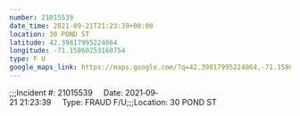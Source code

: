```yaml
---
number: 21015539
date_time: 2021-09-21T21:23:39+00:00
location: 30 POND ST
latitude: 42.39817995224064
longitude: -71.15860253160754
type: F U
google_maps_link: https://maps.google.com/?q=42.39817995224064,-71.15860253160754
---
```


;;;Incident #: 21015539     Date: 2021‐09‐21 21:23:39     Type: FRAUD F/U;;;Location: 30 POND ST
